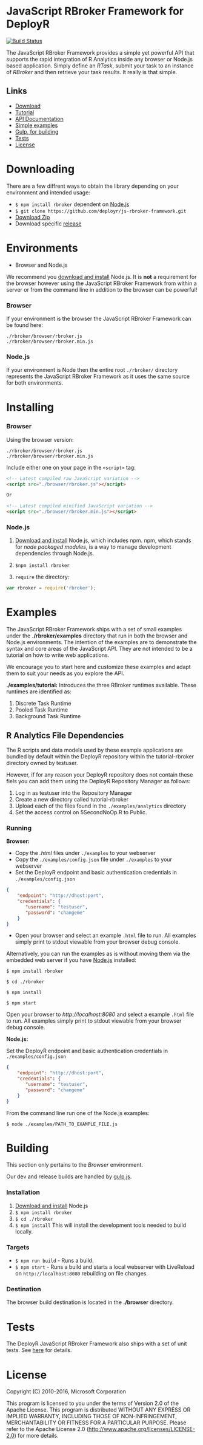 JavaScript RBroker Framework for DeployR
========================================

[![Build Status](http://nicrdepstaging.cloudapp.net:8080/buildStatus/icon?job=js-rbroker-framework)](http://nicrdepstaging.cloudapp.net:8080/job/js-rbroker-framework/)

The JavaScript RBroker Framework provides a simple yet powerful API that 
supports the rapid integration of R Analytics inside any browser or Node.js 
based application. Simply define an _RTask_, submit your task to an instance of 
_RBroker_ and then retrieve your task results. It really is that simple.

Links
-----

  * [Download](#downloading)
  * [Tutorial](http://deployr.revolutionanalytics.com/documents/dev/rbroker/)
  * [API Documentation](http://deployr.revolutionanalytics.com/documents/dev/rbroker-jsdoc)    
  * [Simple examples](#examples)
  * [Gulp, for building](#building)
  * [Tests](#tests)
  * [License](#license)

Downloading
============

There are a few diffrent ways to obtain the library depending on your 
environment and intended usage:

- `$ npm install rbroker` dependent on [Node.js](http://nodejs.org/download/)
- `$ git clone https://github.com/deployr/js-rbroker-framework.git`
- [Download Zip](https://github.com/deployr/js-rbroker-framework/archive/master.zip)
- Download specific [release](https://github.com/deployr/js-rbroker-framework/releases)

Environments
============

- Browser and Node.js

We recommend you [download and install](http://nodejs.org/download/) Node.js.
It is __not__ a requirement for the browser however using the JavaScript RBroker
Framework from within a server or from the command line in addition to the 
browser can be powerful!

### Browser

If your environment is the browser the JavaScript RBroker Framework can be found
here:

```
./rbroker/browser/rbroker.js
./rbroker/browser/rbroker.min.js
```

### Node.js

If your environment is Node then the entire root ```./rbroker/``` directory 
represents the JavaScript RBroker Framework as it uses the same source for both 
environments.

Installing
==========

### Browser

Using the browser version:

```
./rbroker/browser/rbroker.js
./rbroker/browser/rbroker.min.js
``` 

Include either one on your page in the `<script>` tag:

```html
<!-- Latest compiled raw JavaScript variation -->
<script src="./browser/rbroker.js"></script>

Or

<!-- Latest compiled minified JavaScript variation -->
<script src="./browser/rbroker.min.js"></script>
```

### Node.js

1. [Download and install](http://nodejs.org/download/) Node.js, which includes 
npm. npm, which stands for _node packaged modules_, is a way to manage 
development dependencies through Node.js.

2. `$npm install rbroker`

3. `require` the directory:

```js
var rbroker = require('rbroker');
```

Examples
========

The JavaScript RBroker Framework ships with a set of small examples under the 
__./rbroker/examples__ directory that run in both the browser and Node.js 
environments. The intention of the examples are to demonstrate the syntax and 
core areas of the JavaScript API. They are not intended to be a tutorial on how 
to write web applications.

We encourage you to start here and customize these examples and adapt them to 
suit your needs as you explore the API.

__./examples/tutorial:__ Introduces the three RBroker runtimes available. 
These runtimes are identified as:

1. Discrete Task Runtime
2. Pooled Task Runtime
3. Background Task Runtime

R Analytics File Dependencies
-----------------------------

The R scripts and data models used by these example applications are bundled by 
default within the DeployR repository within the tutorial-rbroker directory 
owned by testuser.

However, if for any reason your DeployR repository does not contain
these fiels you can add them using the DeployR Repository Manager as
follows:

1. Log in as testuser into the Repository Manager
2. Create a new directory called tutorial-rbroker
3. Upload each of the files found in the `./examples/analytics` directory
4. Set the access control on 5SecondNoOp.R to Public.

### Running

__Browser:__

- Copy the _.html_ files under `./examples` to your webserver
- Copy the `./examples/config.json` file under `./examples` to your webserver
- Set the DeployR endpoint and basic authentication credentials in 
`./examples/config.json`

```json
{
	"endpoint": "http://dhost:port",
	"credentials": {
	   "username": "testuser",
	   "password": "changeme"
	}
}	
```

- Open your browser and select an example `.html` file to run. All examples 
simply print to stdout viewable from your browser debug console.

Alternatively, you can run the examples as is without moving them via the 
embedded web server if you have [Node.js](http://nodejs.org/download/) installed:

`$ npm install rbroker`

`$ cd ./rbroker`

`$ npm install`

`$ npm start`

Open your browser to _http://localhost:8080_ and select a example 
`.html` file to run. All examples simply print to stdout viewable from your 
browser debug console.

__Node.js:__

Set the DeployR endpoint and basic authentication credentials in 
`./examples/config.json`

```json
{
	"endpoint": "http://dhost:port",
	"credentials": {
	   "username": "testuser",
	   "password": "changeme"
	}
}

```

From the command line run one of the Node.js examples:

`$ node ./examples/PATH_TO_EXAMPLE_FILE.js`

Building
========

This section only pertains to the _Browser_ environment.  

Our dev and release builds are handled by [gulp.js](http://gulpjs.com/).

### Installation

1. [Download and install](http://nodejs.org/download/) Node.js
2. `$ npm install rbroker`
3. `$ cd ./rbroker`
4. `$ npm install` This will install the development tools needed to build locally.

### Targets

 * `$ npm run build` - Runs a build.
 * `$ npm start` - Runs a build and starts a local webserver with LiveReload 
   on `http://localhost:8080` rebuilding on file changes.

### Destination

The browser build destination is located in the __./browser__ directory.

Tests
=====

The DeployR JavaScript RBroker Framework also ships with a set of unit tests. 
See [here](https://github.com/deployr/js-rbroker-framework/tree/master/test) for
details.

License
=======

Copyright (C) 2010-2016, Microsoft Corporation

This program is licensed to you under the terms of Version 2.0 of the
Apache License. This program is distributed WITHOUT
ANY EXPRESS OR IMPLIED WARRANTY, INCLUDING THOSE OF NON-INFRINGEMENT,
MERCHANTABILITY OR FITNESS FOR A PARTICULAR PURPOSE. Please refer to the
Apache License 2.0 (http://www.apache.org/licenses/LICENSE-2.0) for more 
details.
